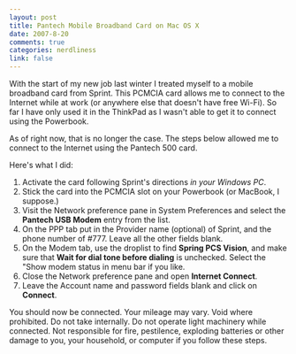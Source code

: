 ```yaml
--- 
layout: post
title: Pantech Mobile Broadband Card on Mac OS X
date: 2007-8-20
comments: true
categories: nerdliness
link: false
---
```

With the start of my new job last winter I treated myself to a mobile broadband card from Sprint.  This PCMCIA card allows me to connect to the Internet while at work (or anywhere else that doesn't have free Wi-Fi).  So far I have only used it in the ThinkPad as I wasn't able to get it to connect using the Powerbook.

As of right now, that is no longer the case.  The steps below allowed me to connect to the Internet using the Pantech 500 card.

Here's what I did:
<ol>
<li>Activate the card following Sprint's directions <i>in your Windows PC</i>.</li>
<li>Stick the card into the PCMCIA slot on your Powerbook (or MacBook, I suppose.)</li>
<li>Visit the Network preference pane in System Preferences and select the <strong>Pantech USB Modem</strong> entry from the list.</li>
<li>On the PPP tab put in the Provider name (optional) of Sprint, and the phone number of #777.  Leave all the other fields blank.</li>
<li>On the Modem tab, use the droplist to find <strong>Spring PCS Vision</strong>, and make sure that <strong>Wait for dial tone before dialing</strong> is unchecked.  Select the "Show modem status in menu bar if you like.</li>
<li>Close the Network preference pane and open <strong>Internet Connect</strong>.</li>
<li>Leave the Account name and password fields blank and click on <strong>Connect</strong>.
</ol>

You should now be connected.  Your mileage may vary.  Void where prohibited. Do not take internally.  Do not operate light machinery while connected. Not responsible for fire, pestilence, exploding batteries or other damage to you, your household, or computer if you follow these steps.
